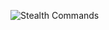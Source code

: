 ![Stealth Commands](https://raw.githubusercontent.com/libbitcoin/libbitcoin-explorer/version2/img/stealth-commands.png)